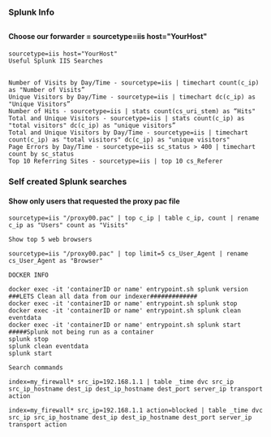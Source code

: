 ### Splunk Info

##

#### Choose our forwarder = sourcetype=iis host="YourHost"

````
sourcetype=iis host="YourHost"
Useful Splunk IIS Searches
````
##

````
Number of Visits by Day/Time - sourcetype=iis | timechart count(c_ip) as "Number of Visits”
Unique Visitors by Day/Time - sourcetype=iis | timechart dc(c_ip) as "Unique Visitors”
Number of Hits - sourcetype=iis | stats count(cs_uri_stem) as “Hits"
Total and Unique Visitors - sourcetype=iis | stats count(c_ip) as "total visitors" dc(c_ip) as "unique visitors” 
Total and Unique Visitors by Day/Time - sourcetype=iis | timechart count(c_ip) as "total visitors" dc(c_ip) as "unique visitors"
Page Errors by Day/Time - sourcetype=iis sc_status > 400 | timechart count by sc_status
Top 10 Referring Sites - sourcetype=iis | top 10 cs_Referer
````

### Self created Splunk searches

#### Show only users that requested the proxy pac file

````
sourcetype=iis "/proxy00.pac" | top c_ip | table c_ip, count | rename c_ip as "Users" count as "Visits"

Show top 5 web browsers

sourcetype=iis "/proxy00.pac" | top limit=5 cs_User_Agent | rename cs_User_Agent as "Browser"
````

```DOCKER INFO```

````
docker exec -it 'containerID or name' entrypoint.sh splunk version
###LETS Clean all data from our indexer#############
docker exec -it 'containerID or name' entrypoint.sh splunk stop
docker exec -it 'containerID or name' entrypoint.sh splunk clean eventdata
docker exec -it 'containerID or name' entrypoint.sh splunk start
#####Splunk not being run as a container
splunk stop
splunk clean eventdata
splunk start
````

```Search commands```

````
index=my_firewall* src_ip=192.168.1.1 | table _time dvc src_ip src_ip_hostname dest_ip dest_ip_hostname dest_port server_ip transport action

index=my_firewall* src_ip=192.168.1.1 action=blocked | table _time dvc src_ip src_ip_hostname dest_ip dest_ip_hostname dest_port server_ip transport action
````
